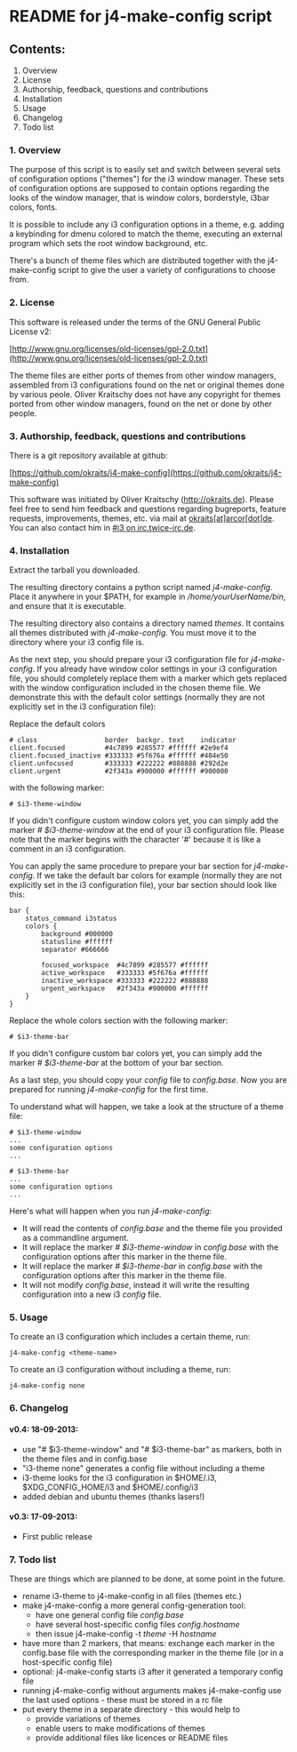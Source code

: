 # README for j4-make-config script

## Contents:

1. Overview
2. License
3. Authorship, feedback, questions and contributions
4. Installation
5. Usage
6. Changelog
7. Todo list

### 1. Overview

The purpose of this script is to easily set and switch between several
sets of configuration options ("themes") for the i3 window manager.
These sets of configuration options are supposed to contain options
regarding the looks of the window manager, that is window colors,
borderstyle, i3bar colors, fonts.  

It is possible to include any i3 configuration options in a theme,
e.g. adding a keybinding for dmenu colored to match the theme,
executing an external program which sets the root window background, etc.  

There's a bunch of theme files which are distributed together with
the j4-make-config script to give the user a variety of configurations to
choose from.

### 2. License

This software is released under the terms of the
GNU General Public License v2:

[http://www.gnu.org/licenses/old-licenses/gpl-2.0.txt](http://www.gnu.org/licenses/old-licenses/gpl-2.0.txt)

The theme files are either ports of themes from other window managers,
assembled from i3 configurations found on the net or original themes
done by various peole. Oliver Kraitschy does not have any copyright for
themes ported from other window managers, found on the net or done by
other people.

### 3. Authorship, feedback, questions and contributions

There is a git repository available at github:

[https://github.com/okraits/j4-make-config](https://github.com/okraits/j4-make-config)

This software was initiated by Oliver Kraitschy (http://okraits.de).
Please feel free to send him feedback and questions regarding
bugreports, feature requests, improvements, themes, etc. via mail at
[okraits[at]arcor[dot]de](mailto:okraits@arcor.de). You can also contact
him in [#i3 on irc.twice-irc.de]( irc://irc.twice-irc.de/i3).

### 4. Installation

Extract the tarball you downloaded.

The resulting directory contains a python script named *j4-make-config*. Place
it anywhere in your $PATH, for example in */home/yourUserName/bin*, and
ensure that it is executable.

The resulting directory also contains a directory named *themes*. It
contains all themes distributed with *j4-make-config*. You must move it to the
directory where your i3 config file is.

As the next step, you should prepare your i3 configuration file for
*j4-make-config*. If you already have window color settings in your i3
configuration file, you should completely replace them with a marker
which gets replaced with the window configuration included in the chosen
theme file. We demonstrate this with the default color settings
(normally they are not explicitly set in the i3 configuration file):

Replace the default colors

    # class                 border  backgr. text    indicator
    client.focused          #4c7899 #285577 #ffffff #2e9ef4
    client.focused_inactive #333333 #5f676a #ffffff #484e50
    client.unfocused        #333333 #222222 #888888 #292d2e
    client.urgent           #2f343a #900000 #ffffff #900000

with the following marker:

    # $i3-theme-window

If you didn't configure custom window colors yet, you can simply add the
marker *# $i3-theme-window* at the end of your i3 configuration file.
Please note that the marker begins with the character '#' because it is like
a comment in an i3 configuration.

You can apply the same procedure to prepare your bar section for
*j4-make-config*. If we take the default bar colors for example (normally they
are not explicitly set in the i3 configuration file), your bar section
should look like this:

    bar {
    	status_command i3status
        colors {
            background #000000
            statusline #ffffff
            separator #666666
    
            focused_workspace  #4c7899 #285577 #ffffff
            active_workspace   #333333 #5f676a #ffffff
            inactive_workspace #333333 #222222 #888888
            urgent_workspace   #2f343a #900000 #ffffff
        }
    }

Replace the whole colors section with the following marker:

    # $i3-theme-bar

If you didn't configure custom bar colors yet, you can simply add the
marker *# $i3-theme-bar* at the bottom of your bar section.

As a last step, you should copy your *config* file to *config.base*.
Now you are prepared for running *j4-make-config* for the first time.

To understand what will happen, we take a look at the structure of a
theme file:

    # $i3-theme-window
    ...
    some configuration options
    ...
    
    # $i3-theme-bar
    ...
    some configuration options
    ...

Here's what will happen when you run *j4-make-config*:

- It will read the contents of *config.base* and the theme file you
provided as a commandline argument.
- It will replace the marker *# $i3-theme-window* in *config.base* with
the configuration options after this marker in the theme file.
- It will replace the marker *# $i3-theme-bar* in *config.base*
with the configuration options after this marker in the theme file.
- It will not modify *config.base*, instead it will write the resulting
configuration into a new i3 *config* file.

### 5. Usage

To create an i3 configuration which includes a certain theme, run:

    j4-make-config <theme-name>

To create an i3 configuration without including a theme, run:

    j4-make-config none

### 6. Changelog

#### v0.4: 18-09-2013:

- use "# $i3-theme-window" and "# $i3-theme-bar" as markers, both in the
  theme files and in config.base
- "i3-theme none" generates a config file without including a theme
- i3-theme looks for the i3 configuration in $HOME/.i3,
  $XDG_CONFIG_HOME/i3 and $HOME/.config/i3
- added debian and ubuntu themes (thanks lasers!)

#### v0.3: 17-09-2013:

- First public release

### 7. Todo list

These are things which are planned to be done, at some point
in the future.

- rename i3-theme to j4-make-config in all files (themes etc.)
- make j4-make-config a more general config-generation tool:
  - have one general config file *config.base*
  - have several host-specific config files *config.hostname*
  - then issue j4-make-config -t *theme* -H *hostname*
- have more than 2 markers, that means: exchange each marker
  in the config.base file with the corresponding marker in
  the theme file (or in a host-specific config file)
- optional: j4-make-config starts i3 after it generated a
  temporary config file
- running j4-make-config without arguments makes j4-make-config
  use the last used options - these must be stored in a rc file
- put every theme in a separate directory - this would help to
  - provide variations of themes
  - enable users to make modifications of themes
  - provide additional files like licences or README files
